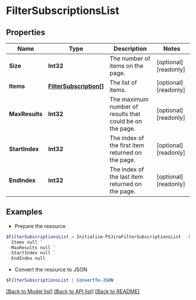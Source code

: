 # FilterSubscriptionsList
## Properties

Name | Type | Description | Notes
------------ | ------------- | ------------- | -------------
**Size** | **Int32** | The number of items on the page. | [optional] [readonly] 
**Items** | [**FilterSubscription[]**](FilterSubscription.md) | The list of items. | [optional] [readonly] 
**MaxResults** | **Int32** | The maximum number of results that could be on the page. | [optional] [readonly] 
**StartIndex** | **Int32** | The index of the first item returned on the page. | [optional] [readonly] 
**EndIndex** | **Int32** | The index of the last item returned on the page. | [optional] [readonly] 

## Examples

- Prepare the resource
```powershell
$FilterSubscriptionsList = Initialize-PSJiraFilterSubscriptionsList  -Size null `
 -Items null `
 -MaxResults null `
 -StartIndex null `
 -EndIndex null
```

- Convert the resource to JSON
```powershell
$FilterSubscriptionsList | ConvertTo-JSON
```

[[Back to Model list]](../README.md#documentation-for-models) [[Back to API list]](../README.md#documentation-for-api-endpoints) [[Back to README]](../README.md)

